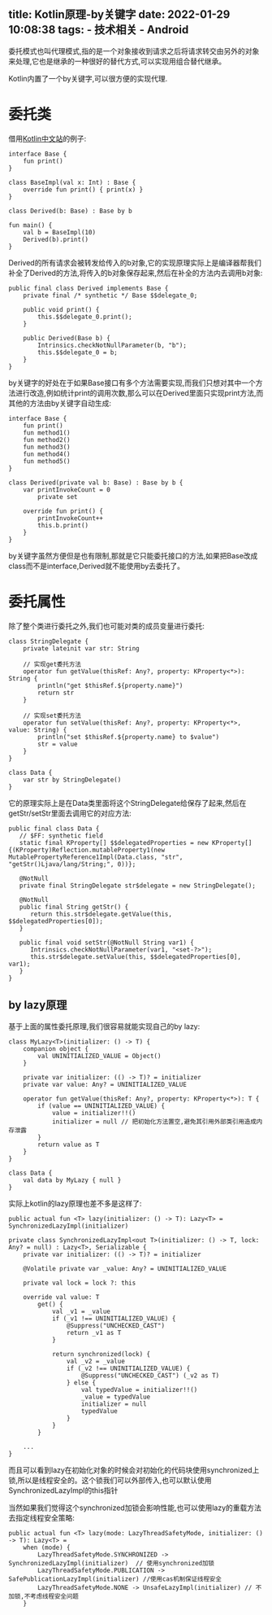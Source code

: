 title: Kotlin原理-by关键字
date: 2022-01-29 10:08:38
tags:
    - 技术相关
    - Android
---

委托模式也叫代理模式,指的是一个对象接收到请求之后将请求转交由另外的对象来处理,它也是继承的一种很好的替代方式,可以实现用组合替代继承。

Kotlin内置了一个by关键字,可以很方便的实现代理.

# 委托类

借用[Kotlin中文站](https://www.kotlincn.net/docs/reference/delegation.html)的例子:

```
interface Base {
    fun print()
}

class BaseImpl(val x: Int) : Base {
    override fun print() { print(x) }
}

class Derived(b: Base) : Base by b

fun main() {
    val b = BaseImpl(10)
    Derived(b).print()
}
```

Derived的所有请求会被转发给传入的b对象,它的实现原理实际上是编译器帮我们补全了Derived的方法,将传入的b对象保存起来,然后在补全的方法内去调用b对象:

```
public final class Derived implements Base {
    private final /* synthetic */ Base $$delegate_0;

    public void print() {
        this.$$delegate_0.print();
    }

    public Derived(Base b) {
        Intrinsics.checkNotNullParameter(b, "b");
        this.$$delegate_0 = b;
    }
}
```

by关键字的好处在于如果Base接口有多个方法需要实现,而我们只想对其中一个方法进行改造,例如统计print的调用次数,那么可以在Derived里面只实现print方法,而其他的方法由by关键字自动生成:

```
interface Base {
    fun print()
    fun method1()
    fun method2()
    fun method3()
    fun method4()
    fun method5()
}

class Derived(private val b: Base) : Base by b {
    var printInvokeCount = 0
        private set

    override fun print() {
        printInvokeCount++
        this.b.print()
    }
}
```

by关键字虽然方便但是也有限制,那就是它只能委托接口的方法,如果把Base改成class而不是interface,Derived就不能使用by去委托了。

# 委托属性

除了整个类进行委托之外,我们也可能对类的成员变量进行委托:

```
class StringDelegate {
    private lateinit var str: String

    // 实现get委托方法
    operator fun getValue(thisRef: Any?, property: KProperty<*>): String {
        println("get $thisRef.${property.name}")
        return str
    }

    // 实现set委托方法
    operator fun setValue(thisRef: Any?, property: KProperty<*>, value: String) {
        println("set $thisRef.${property.name} to $value")
        str = value
    }
}

class Data {
    var str by StringDelegate()
}
```

它的原理实际上是在Data类里面将这个StringDelegate给保存了起来,然后在getStr/setStr里面去调用它的对应方法:

```
public final class Data {
   // $FF: synthetic field
   static final KProperty[] $$delegatedProperties = new KProperty[]{(KProperty)Reflection.mutableProperty1(new MutablePropertyReference1Impl(Data.class, "str", "getStr()Ljava/lang/String;", 0))};

   @NotNull
   private final StringDelegate str$delegate = new StringDelegate();

   @NotNull
   public final String getStr() {
      return this.str$delegate.getValue(this, $$delegatedProperties[0]);
   }

   public final void setStr(@NotNull String var1) {
      Intrinsics.checkNotNullParameter(var1, "<set-?>");
      this.str$delegate.setValue(this, $$delegatedProperties[0], var1);
   }
}
```

## by lazy原理

基于上面的属性委托原理,我们很容易就能实现自己的by lazy:

```
class MyLazy<T>(initializer: () -> T) {
    companion object {
        val UNINITIALIZED_VALUE = Object()
    }

    private var initializer: (() -> T)? = initializer
    private var value: Any? = UNINITIALIZED_VALUE

    operator fun getValue(thisRef: Any?, property: KProperty<*>): T {
        if (value == UNINITIALIZED_VALUE) {
            value = initializer!!()
            initializer = null // 把初始化方法置空,避免其引用外部类引用造成内存泄露
        }
        return value as T
    }
}

class Data {
    val data by MyLazy { null }
}
```

实际上kotlin的lazy原理也差不多是这样了:

```
public actual fun <T> lazy(initializer: () -> T): Lazy<T> = SynchronizedLazyImpl(initializer)

private class SynchronizedLazyImpl<out T>(initializer: () -> T, lock: Any? = null) : Lazy<T>, Serializable {
    private var initializer: (() -> T)? = initializer

    @Volatile private var _value: Any? = UNINITIALIZED_VALUE

    private val lock = lock ?: this

    override val value: T
        get() {
            val _v1 = _value
            if (_v1 !== UNINITIALIZED_VALUE) {
                @Suppress("UNCHECKED_CAST")
                return _v1 as T
            }

            return synchronized(lock) {
                val _v2 = _value
                if (_v2 !== UNINITIALIZED_VALUE) {
                    @Suppress("UNCHECKED_CAST") (_v2 as T)
                } else {
                    val typedValue = initializer!!()
                    _value = typedValue
                    initializer = null
                    typedValue
                }
            }
        }

    ...
}
```

而且可以看到lazy在初始化对象的时候会对初始化的代码块使用synchronized上锁,所以是线程安全的。这个锁我们可以外部传入,也可以默认使用SynchronizedLazyImpl的this指针

当然如果我们觉得这个synchronized加锁会影响性能,也可以使用lazy的重载方法去指定线程安全策略:

```
public actual fun <T> lazy(mode: LazyThreadSafetyMode, initializer: () -> T): Lazy<T> =
    when (mode) {
        LazyThreadSafetyMode.SYNCHRONIZED -> SynchronizedLazyImpl(initializer)  // 使用synchronized加锁
        LazyThreadSafetyMode.PUBLICATION -> SafePublicationLazyImpl(initializer) //使用cas机制保证线程安全
        LazyThreadSafetyMode.NONE -> UnsafeLazyImpl(initializer) // 不加锁,不考虑线程安全问题
    }
```
